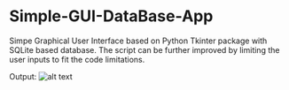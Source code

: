 # Simple-GUI-DataBase-App
Simpe Graphical User Interface based on Python Tkinter package with SQLite based database.
The script can be further improved by limiting the user inputs to fit the code limitations.

Output:
![alt text](https://github.com/ShaharBand/Simple-GUI-DataBase-App/main/GUI-OUTPUT.png?raw=true)

